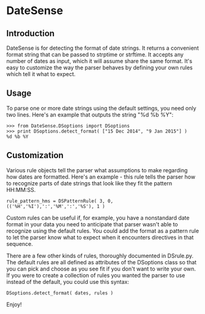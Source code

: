 # DateSense

## Introduction

DateSense is for detecting the format of date strings. It returns a convenient format string that can be passed to strptime or strftime. It accepts any number of dates as input, which it will assume share the same format. It's easy to customize the way the parser behaves by defining your own rules which tell it what to expect.

## Usage

To parse one or more date strings using the default settings, you need only two lines. Here's an example that outputs the string "%d %b %Y":

    >>> from DateSense.DSoptions import DSoptions
    >>> print DSoptions.detect_format( ["15 Dec 2014", "9 Jan 2015"] )
    %d %b %Y

## Customization

Various rule objects tell the parser what assumptions to make regarding how dates are formatted. Here's an example - this rule tells the parser how to recognize parts of date strings that look like they fit the pattern HH:MM:SS.

    rule_pattern_hms = DSPatternRule( 3, 0, (('%H','%I'),':','%M',':','%S'), 1 )
    
Custom rules can be useful if, for example, you have a nonstandard date format in your data you need to anticipate that parser wasn't able to recognize using the default rules. You could add the format as a pattern rule to let the parser know what to expect when it encounters directives in that sequence.
    
There are a few other kinds of rules, thoroughly documented in DSrule.py. The default rules are all defined as attributes of the DSoptions class so that you can pick and choose as you see fit if you don't want to write your own. If you were to create a collection of rules you wanted the parser to use instead of the default, you could use this syntax:

    DSoptions.detect_format( dates, rules )

Enjoy!